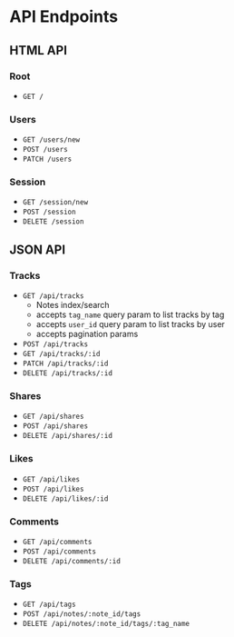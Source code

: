 # API Endpoints

## HTML API

### Root

- `GET /`

### Users

- `GET /users/new`
- `POST /users`
- `PATCH /users`

### Session

- `GET /session/new`
- `POST /session`
- `DELETE /session`

## JSON API

### Tracks

- `GET /api/tracks`
  - Notes index/search
  - accepts `tag_name` query param to list tracks by tag
  - accepts `user_id` query param to list tracks by user
  - accepts pagination params
- `POST /api/tracks`
- `GET /api/tracks/:id`
- `PATCH /api/tracks/:id`
- `DELETE /api/tracks/:id`

### Shares

- `GET /api/shares`
- `POST /api/shares`
- `DELETE /api/shares/:id`

### Likes

- `GET /api/likes`
- `POST /api/likes`
- `DELETE /api/likes/:id`

### Comments

- `GET /api/comments`
- `POST /api/comments`
- `DELETE /api/comments/:id`

### Tags

- `GET /api/tags`
- `POST /api/notes/:note_id/tags`
- `DELETE /api/notes/:note_id/tags/:tag_name`
